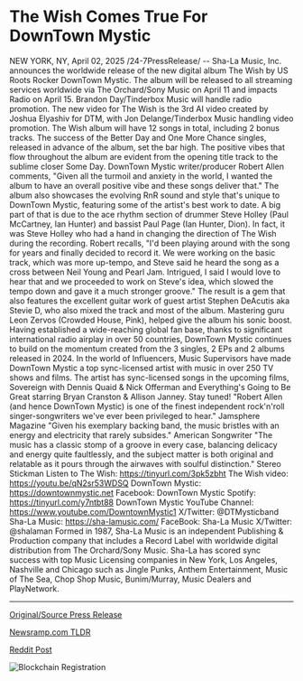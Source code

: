 # The Wish Comes True For DownTown Mystic

NEW YORK, NY, April 02, 2025 /24-7PressRelease/ -- Sha-La Music, Inc. announces the worldwide release of the new digital album The Wish by US Roots Rocker DownTown Mystic. The album will be released to all streaming services worldwide via The Orchard/Sony Music on April 11 and impacts Radio on April 15. Brandon Day/Tinderbox Music will handle radio promotion. The new video for The Wish is the 3rd AI video created by Joshua Elyashiv for DTM, with Jon Delange/Tinderbox Music handling video promotion.  The Wish album will have 12 songs in total, including 2 bonus tracks. The success of the Better Day and One More Chance singles, released in advance of the album, set the bar high. The positive vibes that flow throughout the album are evident from the opening title track to the sublime closer Some Day. DownTown Mystic writer/producer Robert Allen comments, "Given all the turmoil and anxiety in the world, I wanted the album to have an overall positive vibe and these songs deliver that." The album also showcases the evolving RnR sound and style that's unique to DownTown Mystic, featuring some of the artist's best work to date. A big part of that is due to the ace rhythm section of drummer Steve Holley (Paul McCartney, Ian Hunter) and bassist Paul Page (Ian Hunter, Dion).   In fact, it was Steve Holley who had a hand in changing the direction of The Wish during the recording. Robert recalls, "I'd been playing around with the song for years and finally decided to record it. We were working on the basic track, which was more up-tempo, and Steve said he heard the song as a cross between Neil Young and Pearl Jam. Intrigued, I said I would love to hear that and we proceeded to work on Steve's idea, which slowed the tempo down and gave it a much stronger groove." The result is a gem that also features the excellent guitar work of guest artist Stephen DeAcutis aka Stevie D, who also mixed the track and most of the album. Mastering guru Leon Zervos (Crowded House, Pink), helped give the album his sonic boost.  Having established a wide-reaching global fan base, thanks to significant international radio airplay in over 50 countries, DownTown Mystic continues to build on the momentum created from the 3 singles, 2 EPs and 2 albums released in 2024. In the world of Influencers, Music Supervisors have made DownTown Mystic a top sync-licensed artist with music in over 250 TV shows and films. The artist has sync-licensed songs in the upcoming films, Sovereign with Dennis Quaid & Nick Offerman and Everything's Going to Be Great starring Bryan Cranston & Allison Janney. Stay tuned!  "Robert Allen (and hence DownTown Mystic) is one of the finest independent rock'n'roll singer-songwriters we've ever been privileged to hear." Jamsphere Magazine  "Given his exemplary backing band, the music bristles with an energy and electricity that rarely subsides." American Songwriter  "The music has a classic stomp of a groove in every case, balancing delicacy and energy quite faultlessly, and the subject matter is both original and relatable as it pours through the airwaves with soulful distinction." Stereo Stickman  Listen to The Wish: https://tinyurl.com/3pk5zbht  The Wish video: https://youtu.be/qN2sr53WDSQ  DownTown Mystic: https://downtownmystic.net Facebook: DownTown Mystic Spotify: https://tinyurl.com/y7ntbt88 DownTown Mystic YouTube Channel: https://www.youtube.com/DowntownMystic1 X/Twitter: @DTMysticband  Sha-La Music: https://sha-lamusic.com/ FaceBook: Sha-La Music X/Twitter: @shalaman  Formed in 1987, Sha-La Music is an independent Publishing & Production company that includes a Record Label with worldwide digital distribution from The Orchard/Sony Music. Sha-La has scored sync success with top Music Licensing companies in New York, Los Angeles, Nashville and Chicago such as Jingle Punks, Anthem Entertainment, Music of The Sea, Chop Shop Music, Bunim/Murray, Music Dealers and PlayNetwork. 

---

[Original/Source Press Release](https://www.24-7pressrelease.com/press-release/521183/the-wish-comes-true-for-downtown-mystic)
                    

[Newsramp.com TLDR](https://newsramp.com/curated-news/downtown-mystic-set-to-release-new-album-the-wish-worldwide-via-the-orchard-sony-music/a2fb27d8cb96822da5d6d51f930b6674) 

 



[Reddit Post](https://www.reddit.com/r/Lifestyle_Culture/comments/1jpislw/downtown_mystic_set_to_release_new_album_the_wish/) 



![Blockchain Registration](https://cdn.newsramp.app/24-7PressRelease/qrcode/254/2/chipOgBM.webp)